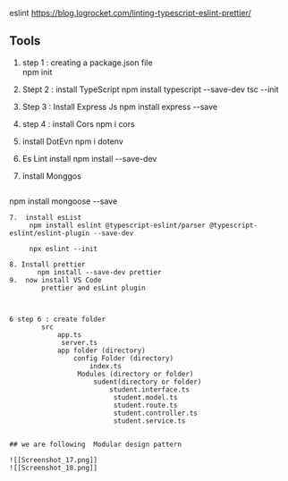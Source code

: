 
eslint  https://blog.logrocket.com/linting-typescript-eslint-prettier/

## Tools 

1.  step 1 : creating a package.json file   
		npm init 
		
2.  Stept 2 : install  TypeScript
	   npm install typescript --save-dev
		tsc --init
3. Step 3 : Install Express Js 
    npm install express --save
4.  step 4 : install Cors 
	   npm i cors
5.  install DotEvn 
	   npm i dotenv

6.  Es Lint install 
	 npm install --save-dev

6. install Monggos 
   ```sh
npm install mongoose --save
```
7.  install esList 
	 npm install eslint @typescript-eslint/parser @typescript-eslint/eslint-plugin --save-dev
	 
	 npx eslint --init
	 
8. Install prettier
	   npm install --save-dev prettier
9.  now install VS Code 
		prettier and esLint plugin



6 step 6 : create folder  
		src
			app.ts
			 server.ts
			app folder (directory)
				config Folder (directory)
				    index.ts
                 Modules (directory or folder)
	                 sudent(directory or folder)   
		                 student.interface.ts
			              student.model.ts
			              student.route.ts
			              student.controller.ts
			              student.service.ts


## we are following  Modular design pattern 

![[Screenshot_17.png]]
![[Screenshot_18.png]]
